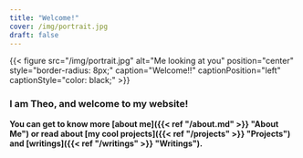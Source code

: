 ```yaml
---
title: "Welcome!"
cover: /img/portrait.jpg
draft: false
---
```


{{< figure src="/img/portrait.jpg" alt="Me looking at you" position="center" style="border-radius: 8px;" caption="Welcome!!" captionPosition="left" captionStyle="color: black;" >}}

### I am Theo, and welcome to my website!

**You can get to know more [about me]({{< ref "/about.md" >}} "About Me")
or read about [my cool projects]({{< ref "/projects" >}} "Projects") and [writings]({{< ref "/writings" >}} "Writings").**
